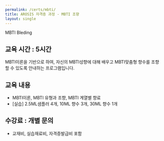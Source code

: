 ```yaml
---
permalink: /certs/mbti/
title: AROSIS 자격증 과정 - MBTI 조향 
layout: single
---
```

MBTI Bleding 

## 교육 시간 : 5시간
MBTI이론을 기반으로 하여, 자신의 MBTI성향에 대해 배우고 MBTI맞춤형 향수를 조향할 수 있도록 안내하는 프로그램입니다.

## 교육 내용 
- MBTI이론, MBTI 유형과 조향, MBTI 계열별 향료 
- [실습] 2.5ML샘플러 4개, 10ML 향수 3개, 30ML 향수 1개 

## 수강료 : 개별 문의 
- 교재비, 실습재료비, 자격증발급비 포함 